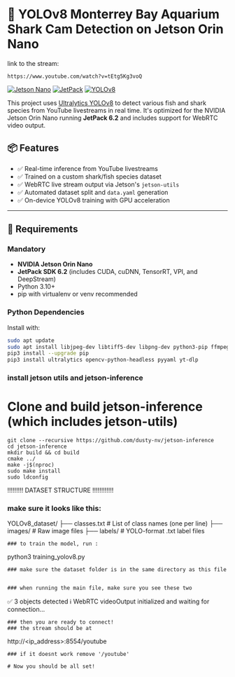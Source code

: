 # 🦈 YOLOv8 Monterrey Bay Aquarium Shark Cam Detection on Jetson Orin Nano

link to the stream: 
```
https://www.youtube.com/watch?v=tEtg5Kg3voQ
```

[![Jetson Nano](https://img.shields.io/badge/Jetson-Orin%20Nano-green?logo=nvidia)](https://developer.nvidia.com/embedded/jetson-orin)
[![JetPack](https://img.shields.io/badge/JetPack-6.2-blue?logo=nvidia)](https://developer.nvidia.com/embedded/jetpack)
[![YOLOv8](https://img.shields.io/badge/Ultralytics-YOLOv8-orange)](https://github.com/ultralytics/ultralytics)


This project uses [Ultralytics YOLOv8](https://github.com/ultralytics/ultralytics) to detect various fish and shark species from YouTube livestreams in real time. It's optimized for the NVIDIA Jetson Orin Nano running **JetPack 6.2** and includes support for WebRTC video output.

## 📦 Features

- ✅ Real-time inference from YouTube livestreams
- ✅ Trained on a custom shark/fish species dataset
- ✅ WebRTC live stream output via Jetson's `jetson-utils`
- ✅ Automated dataset split and `data.yaml` generation
- ✅ On-device YOLOv8 training with GPU acceleration

---

## 🚀 Requirements

### Mandatory

- **NVIDIA Jetson Orin Nano**
- **JetPack SDK 6.2** (includes CUDA, cuDNN, TensorRT, VPI, and DeepStream)
- Python 3.10+
- pip with virtualenv or venv recommended

### Python Dependencies

Install with:

```bash
sudo apt update
sudo apt install libjpeg-dev libtiff5-dev libpng-dev python3-pip ffmpeg
pip3 install --upgrade pip
pip3 install ultralytics opencv-python-headless pyyaml yt-dlp
```


### install jetson utils and jetson-inference

# Clone and build jetson-inference (which includes jetson-utils)
```
git clone --recursive https://github.com/dusty-nv/jetson-inference
cd jetson-inference
mkdir build && cd build
cmake ../
make -j$(nproc)
sudo make install
sudo ldconfig
```





!!!!!!!!! DATASET STRUCTURE !!!!!!!!!!!!
### make sure it looks like this: 
YOLOv8_dataset/
├── classes.txt          # List of class names (one per line)
├── images/              # Raw image files
├── labels/              # YOLO-format .txt label files


```
### to train the model, run :
```
python3 training_yolov8.py
```
### make sure the dataset folder is in the same directory as this file


### when running the main file, make sure you see these two
```
✅ 3 objects detected
ℹ️ WebRTC videoOutput initialized and waiting for connection...
```
### then you are ready to connect!
### the stream should be at
```
http://<ip_address>:8554/youtube
```
### if it doesnt work remove '/youtube'

# Now you should be all set!












